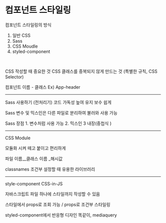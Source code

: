 <h1>컴포넌트 스타일링</h1>
컴포넌트 스타일링의 방식

1. 일반 CSS
2. Sass
3. CSS Moudle
4. styled-component

<br>

CSS 작성할 때 중요한 것 CSS 클래스를 중복되지 않게 만드는 것 (특별한 규칙, CSS Selector)

컴포넌트 이름 - 클래스 Ex) App-header

---

Sass 사용하기 (전처리기) 코드 가독성 높여 유지 보수 쉽게

Sass 변수 및 믹스인은 다른 파일로 분리하여 불러와 사용 가능

Sass 장점 1. 변수처럼 사용 가능 2. 믹스인 3 내장(중첩식 )

---

CSS Module

모듈화 시켜 떼고 붙이고 편리하게

파일 이름__클래스 이름  _해시값

classnames 조건부 설정할 때 유용한 라이브러리

---

style-component CSS-in-JS

자바스크립트 파일 하나에 스타일까지 작성할 수 있음

스타일에서 props로 조회 가능 / props로 조건부 스타일링

styled-component에서 반응형 디자인 똑같이, mediaquery

